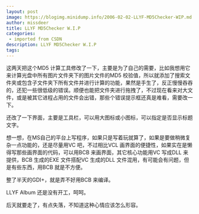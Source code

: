 ```yaml
---
layout: post
image: https://blogimg.minidump.info/2006-02-02-LLYF-MD5Checker-WIP.md
author: missdeer
title: LLYF MD5Checker W.I.P
categories: 
 - imported from CSDN
description: LLYF MD5Checker W.I.P
tags: 
---
```


这两天把这个MD5 计算工具修改了一下，主要是为了自己的需要，比如我想用它来计算光盘中所有图片文件夹下的图片文件的MD5 校验值，所以就添加了搜索文件夹或包含子文件夹下所有文件并进行计算的功能，果然是手生了，反正慢慢吞吞的，还犯一些很低级的错误。顺便也能把文件夹进行拖拽了，不过现在看来对大文件，或是被其它进程占用的文件会出错，那些个错误提示框还真是难看，需要改一下。

还改了一下界面，主要是工具栏，可以用大图标或小图标，可以指定是否显示标题文字。

想一想，在MS自己的平台上写程序，如果只是写着玩就算了，如果是要做稍微复杂一点功能的，还是尽量用VC 吧，不过相比VCL 画界面的便捷性，如果实在是懒得写那些画界面的代码，可以用BCB 来画界面，其它核心功能用VC 写成DLL 来提供，BCB 生成的EXE 文件搭配VC 生成的DLL 文件混用，有可能会有问题，但是有些东西，用BCB 就是不方便。

整了半天的GDI+，就是弄不好用BCB 来编译。

LLYF Album 还是没有开工，呵呵。

后天就要走了，有点失落，不知道这种心情应该怎么形容。
